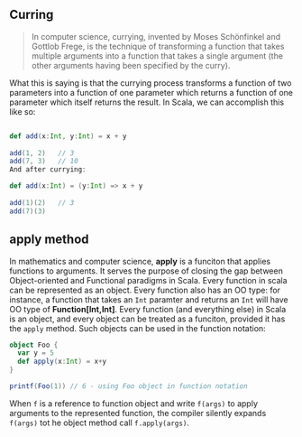 ## Curring

> In computer science, currying, invented by Moses Schönfinkel and Gottlob Frege, is the technique of transforming a function that takes multiple arguments into a function that takes a single argument (the other arguments having been specified by the curry).

What this is saying is that the currying process transforms a function of two parameters into a function of one parameter which returns a function of one parameter which itself returns the result.  In Scala, we can accomplish this like so:
```scala

def add(x:Int, y:Int) = x + y
 
add(1, 2)   // 3
add(7, 3)   // 10
And after currying:

def add(x:Int) = (y:Int) => x + y
 
add(1)(2)   // 3
add(7)(3) 

```

## **apply** method
In mathematics and computer science, **apply** is a funciton that applies functions to arguments. It serves the purpose of closing the gap between Object-oriented and Functional paradigms in Scala. Every function in scala can be represented as an object. Every function also has an OO type: for instance, a function that takes an `Int` paramter and returns an `Int` will have OO type of **Function[Int,Int]**.  Every function (and everything else) in Scala is an object, and every object can be treated as a funciton, provided it has the `apply` method. Such objects can be used in the function notation:
```scala
object Foo {
  var y = 5
  def apply(x:Int) = x+y
}

printf(Foo(1)) // 6 - using Foo object in function notation
```
When `f` is a reference to function object and write `f(args)` to apply arguments to the represented function, the compiler silently expands `f(args)` tot he object method call `f.apply(args)`.
